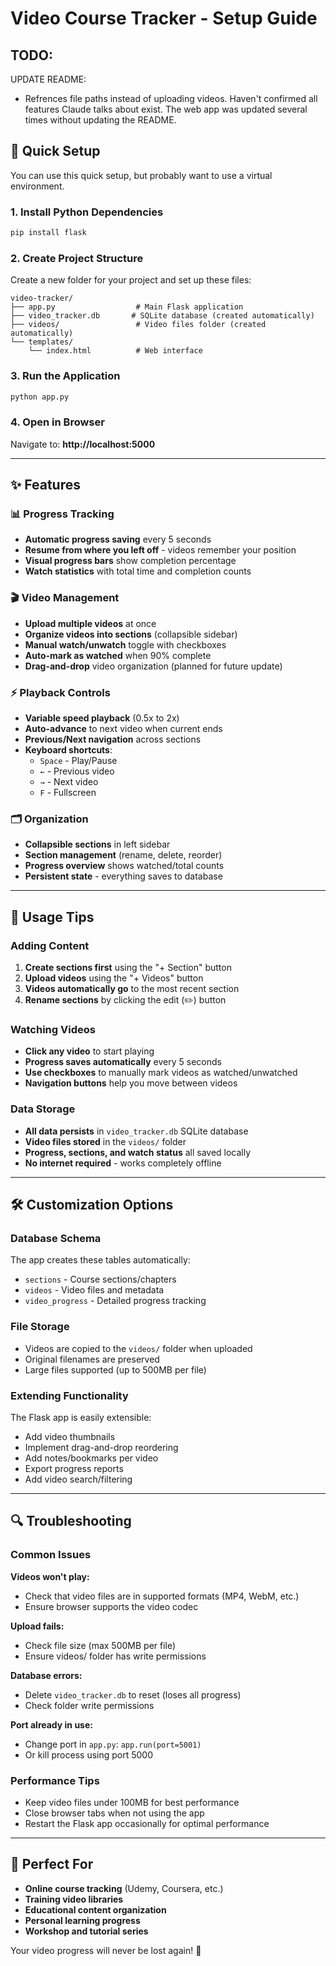 # Video Course Tracker - Setup Guide

## TODO: 

UPDATE README: 
- Refrences file paths instead of uploading videos. Haven't confirmed all features Claude talks about exist. The web app was updated several times without updating the README. 

## 🚀 Quick Setup

You can use this quick setup, but probably want to use a virtual environment. 

### 1. Install Python Dependencies
```bash
pip install flask
```

### 2. Create Project Structure
Create a new folder for your project and set up these files:

```
video-tracker/
├── app.py                  # Main Flask application
├── video_tracker.db       # SQLite database (created automatically)
├── videos/                 # Video files folder (created automatically)
└── templates/
    └── index.html          # Web interface
```

### 3. Run the Application
```bash
python app.py
```

### 4. Open in Browser
Navigate to: **http://localhost:5000**

---

## ✨ Features

### 📊 **Progress Tracking**
- **Automatic progress saving** every 5 seconds
- **Resume from where you left off** - videos remember your position
- **Visual progress bars** show completion percentage
- **Watch statistics** with total time and completion counts

### 🎬 **Video Management**
- **Upload multiple videos** at once
- **Organize videos into sections** (collapsible sidebar)
- **Manual watch/unwatch** toggle with checkboxes
- **Auto-mark as watched** when 90% complete
- **Drag-and-drop** video organization (planned for future update)

### ⚡ **Playback Controls**
- **Variable speed playback** (0.5x to 2x)
- **Auto-advance** to next video when current ends
- **Previous/Next navigation** across sections
- **Keyboard shortcuts**:
  - `Space` - Play/Pause
  - `←` - Previous video
  - `→` - Next video  
  - `F` - Fullscreen

### 🗂️ **Organization**
- **Collapsible sections** in left sidebar
- **Section management** (rename, delete, reorder)
- **Progress overview** shows watched/total counts
- **Persistent state** - everything saves to database

---

## 🔧 Usage Tips

### Adding Content
1. **Create sections first** using the "+ Section" button
2. **Upload videos** using the "+ Videos" button
3. **Videos automatically go** to the most recent section
4. **Rename sections** by clicking the edit (✏️) button

### Watching Videos
- **Click any video** to start playing
- **Progress saves automatically** every 5 seconds
- **Use checkboxes** to manually mark videos as watched/unwatched
- **Navigation buttons** help you move between videos

### Data Storage
- **All data persists** in `video_tracker.db` SQLite database
- **Video files stored** in the `videos/` folder
- **Progress, sections, and watch status** all saved locally
- **No internet required** - works completely offline

---

## 🛠️ Customization Options

### Database Schema
The app creates these tables automatically:
- `sections` - Course sections/chapters
- `videos` - Video files and metadata  
- `video_progress` - Detailed progress tracking

### File Storage
- Videos are copied to the `videos/` folder when uploaded
- Original filenames are preserved
- Large files supported (up to 500MB per file)

### Extending Functionality
The Flask app is easily extensible:
- Add video thumbnails
- Implement drag-and-drop reordering
- Add notes/bookmarks per video
- Export progress reports
- Add video search/filtering

---

## 🔍 Troubleshooting

### Common Issues

**Videos won't play:**
- Check that video files are in supported formats (MP4, WebM, etc.)
- Ensure browser supports the video codec

**Upload fails:**
- Check file size (max 500MB per file)
- Ensure videos/ folder has write permissions

**Database errors:**
- Delete `video_tracker.db` to reset (loses all progress)
- Check folder write permissions

**Port already in use:**
- Change port in `app.py`: `app.run(port=5001)`
- Or kill process using port 5000

### Performance Tips
- Keep video files under 100MB for best performance
- Close browser tabs when not using the app
- Restart the Flask app occasionally for optimal performance

---

## 🎯 Perfect For

- **Online course tracking** (Udemy, Coursera, etc.)
- **Training video libraries**
- **Educational content organization**
- **Personal learning progress**
- **Workshop and tutorial series**

Your video progress will never be lost again! 🎉